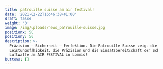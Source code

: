 ```yaml
---
title: patrouille suisse am air festival!
date: '2021-02-22T16:46:38+01:00'
draft: false
weight: '3'
image: /img/uploads/news_patrouille-suisse.jpg
positionx: 50
positiony: 50
description: >-
  Präzision – Sicherheit – Perfektion. Die Patrouille Suisse zeigt die
  Leistungsfähigkeit, die Präzision und die Einsatzbereitschaft der Schweizer
  Luftwaffe am AIR FESTIVAL in Lommis!
buttons: []
---
```


